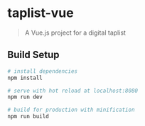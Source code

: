 # taplist-vue

> A Vue.js project for a digital taplist

## Build Setup

``` bash
# install dependencies
npm install

# serve with hot reload at localhost:8080
npm run dev

# build for production with minification
npm run build
```

